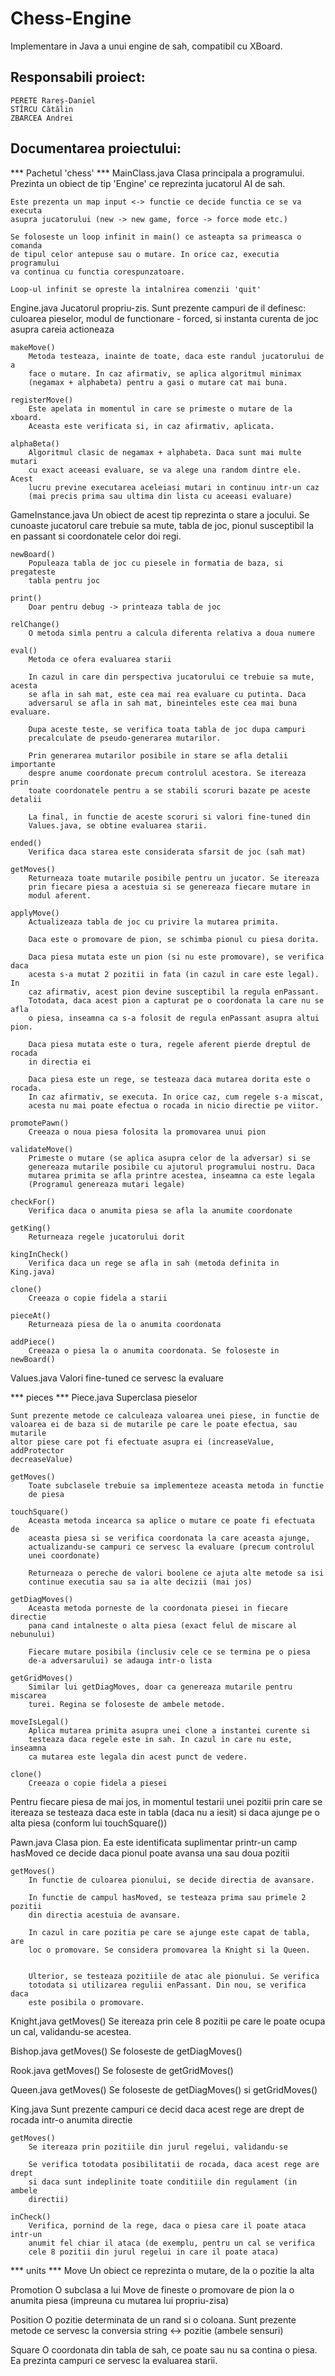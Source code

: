 # Chess-Engine

Implementare in Java a unui engine de sah, compatibil cu XBoard.

## Responsabili proiect:
	PERETE Rareș-Daniel
	STÎRCU Cătălin
	ZBARCEA Andrei

## Documentarea proiectului:

*** Pachetul 'chess' ***
MainClass.java
	Clasa principala a programului. Prezinta un obiect de tip 'Engine' ce
	reprezinta jucatorul AI de sah.

	Este prezenta un map input <-> functie ce decide functia ce se va executa
	asupra jucatorului (new -> new game, force -> force mode etc.)

	Se foloseste un loop infinit in main() ce asteapta sa primeasca o comanda
	de tipul celor antepuse sau o mutare. In orice caz, executia programului
	va continua cu functia corespunzatoare.

	Loop-ul infinit se opreste la intalnirea comenzii 'quit'

Engine.java
	Jucatorul propriu-zis. Sunt prezente campuri de il definesc: culoarea
	pieselor, modul de functionare - forced, si instanta curenta de joc
	asupra careia actioneaza

	makeMove()
		Metoda testeaza, inainte de toate, daca este randul jucatorului de a
		face o mutare. In caz afirmativ, se aplica algoritmul minimax
		(negamax + alphabeta) pentru a gasi o mutare cat mai buna.

	registerMove()
		Este apelata in momentul in care se primeste o mutare de la xboard.
		Aceasta este verificata si, in caz afirmativ, aplicata.

	alphaBeta()
		Algoritmul clasic de negamax + alphabeta. Daca sunt mai multe mutari
		cu exact aceeasi evaluare, se va alege una random dintre ele. Acest
		lucru previne executarea aceleiasi mutari in continuu intr-un caz
		(mai precis prima sau ultima din lista cu aceeasi evaluare)

GameInstance.java
	Un obiect de acest tip reprezinta o stare a jocului. Se cunoaste jucatorul
	care trebuie sa mute, tabla de joc, pionul susceptibil la en passant
	si coordonatele celor doi regi.

	newBoard()
		Populeaza tabla de joc cu piesele in formatia de baza, si pregateste
		tabla pentru joc

	print()
		Doar pentru debug -> printeaza tabla de joc

	relChange()
		O metoda simla pentru a calcula diferenta relativa a doua numere

	eval()
		Metoda ce ofera evaluarea starii

		In cazul in care din perspectiva jucatorului ce trebuie sa mute, acesta
		se afla in sah mat, este cea mai rea evaluare cu putinta. Daca
		adversarul se afla in sah mat, bineinteles este cea mai buna evaluare.

		Dupa aceste teste, se verifica toata tabla de joc dupa campuri
		precalculate de pseudo-generarea mutarilor.

		Prin generarea mutarilor posibile in stare se afla detalii importante
		despre anume coordonate precum controlul acestora. Se itereaza prin
		toate coordonatele pentru a se stabili scoruri bazate pe aceste detalii

		La final, in functie de aceste scoruri si valori fine-tuned din
		Values.java, se obtine evaluarea starii.

	ended()
		Verifica daca starea este considerata sfarsit de joc (sah mat)

	getMoves()
		Returneaza toate mutarile posibile pentru un jucator. Se itereaza
		prin fiecare piesa a acestuia si se genereaza fiecare mutare in
		modul aferent.

	applyMove()
		Actualizeaza tabla de joc cu privire la mutarea primita.

		Daca este o promovare de pion, se schimba pionul cu piesa dorita.

		Daca piesa mutata este un pion (si nu este promovare), se verifica daca
		acesta s-a mutat 2 pozitii in fata (in cazul in care este legal). In
		caz afirmativ, acest pion devine susceptibil la regula enPassant.
		Totodata, daca acest pion a capturat pe o coordonata la care nu se afla
		o piesa, inseamna ca s-a folosit de regula enPassant asupra altui pion.

		Daca piesa mutata este o tura, regele aferent pierde dreptul de rocada
		in directia ei

		Daca piesa este un rege, se testeaza daca mutarea dorita este o rocada.
		In caz afirmativ, se executa. In orice caz, cum regele s-a miscat,
		acesta nu mai poate efectua o rocada in nicio directie pe viitor.

	promotePawn()
		Creeaza o noua piesa folosita la promovarea unui pion

	validateMove()
		Primeste o mutare (se aplica asupra celor de la adversar) si se
		genereaza mutarile posibile cu ajutorul programului nostru. Daca
		mutarea primita se afla printre acestea, inseamna ca este legala
		(Programul genereaza mutari legale)

	checkFor()
		Verifica daca o anumita piesa se afla la anumite coordonate

	getKing()
		Returneaza regele jucatorului dorit

	kingInCheck()
		Verifica daca un rege se afla in sah (metoda definita in King.java)

	clone()
		Creeaza o copie fidela a starii

	pieceAt()
		Returneaza piesa de la o anumita coordonata

	addPiece()
		Creeaza o piesa la o anumita coordonata. Se foloseste in newBoard()


Values.java
	Valori fine-tuned ce servesc la evaluare


*** pieces ***
Piece.java
	Superclasa pieselor

	Sunt prezente metode ce calculeaza valoarea unei piese, in functie de
	valoarea ei de baza si de mutarile pe care le poate efectua, sau mutarile
	altor piese care pot fi efectuate asupra ei (increaseValue, addProtector
	decreaseValue)

	getMoves()
		Toate subclasele trebuie sa implementeze aceasta metoda in functie
		de piesa

	touchSquare()
		Aceasta metoda incearca sa aplice o mutare ce poate fi efectuata de
		aceasta piesa si se verifica coordonata la care aceasta ajunge,
		actualizandu-se campuri ce servesc la evaluare (precum controlul
		unei coordonate)

		Returneaza o pereche de valori boolene ce ajuta alte metode sa isi
		continue executia sau sa ia alte decizii (mai jos)

	getDiagMoves()
		Aceasta metoda porneste de la coordonata piesei in fiecare directie
		pana cand intalneste o alta piesa (exact felul de miscare al nebunului)

		Fiecare mutare posibila (inclusiv cele ce se termina pe o piesa
		de-a adversarului) se adauga intr-o lista

	getGridMoves()
		Similar lui getDiagMoves, doar ca genereaza mutarile pentru miscarea
		turei. Regina se foloseste de ambele metode.

	moveIsLegal()
		Aplica mutarea primita asupra unei clone a instantei curente si
		testeaza daca regele este in sah. In cazul in care nu este, inseamna
		ca mutarea este legala din acest punct de vedere.

	clone()
		Creeaza o copie fidela a piesei


Pentru fiecare piesa de mai jos, in momentul testarii unei pozitii prin care se
itereaza se testeaza daca este in tabla (daca nu a iesit) si daca ajunge pe o
alta piesa (conform lui touchSquare())

Pawn.java
	Clasa pion. Ea este identificata suplimentar printr-un camp hasMoved
	ce decide daca pionul poate avansa una sau doua pozitii

	getMoves()
		In functie de culoarea pionului, se decide directia de avansare.

		In functie de campul hasMoved, se testeaza prima sau primele 2 pozitii
		din directia acestuia de avansare.

		In cazul in care pozitia pe care se ajunge este capat de tabla, are
		loc o promovare. Se considera promovarea la Knight si la Queen.


		Ulterior, se testeaza pozitiile de atac ale pionului. Se verifica
		totodata si utilizarea regulii enPassant. Din nou, se verifica daca
		este posibila o promovare.


Knight.java
	getMoves()
		Se itereaza prin cele 8 pozitii pe care le poate ocupa un cal,
		validandu-se acestea.


Bishop.java
	getMoves()
		Se foloseste de getDiagMoves()


Rook.java
	getMoves()
		Se foloseste de getGridMoves()


Queen.java
	getMoves()
		Se foloseste de getDiagMoves() si getGridMoves()


King.java
	Sunt prezente campuri ce decid daca acest rege are drept de rocada intr-o
	anumita directie

	getMoves()
		Se itereaza prin pozitiile din jurul regelui, validandu-se

		Se verifica totodata posibilitatii de rocada, daca acest rege are drept
		si daca sunt indeplinite toate conditiile din regulament (in ambele
		directii)

	inCheck()
		Verifica, pornind de la rege, daca o piesa care il poate ataca intr-un
		anumit fel chiar il ataca (de exemplu, pentru un cal se verifica
		cele 8 pozitii din jurul regelui in care il poate ataca)


*** units ***
Move
	Un obiect ce reprezinta o mutare, de la o pozitie la alta

Promotion
	O subclasa a lui Move de fineste o promovare de pion la o anumita piesa
	(impreuna cu mutarea lui propriu-zisa)

Position
	O pozitie determinata de un rand si o coloana. Sunt prezente metode
	ce servesc la conversia string <-> pozitie (ambele sensuri)

Square
	O coordonata din tabla de sah, ce poate sau nu sa contina o piesa. Ea
	prezinta campuri ce servesc la evaluarea starii.